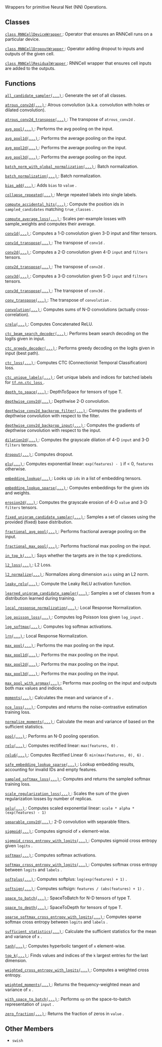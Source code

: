 Wrappers for primitive Neural Net (NN) Operations.



## Classes
[ `class RNNCellDeviceWrapper` ](https://tensorflow.google.cn/api_docs/python/tf/nn/RNNCellDeviceWrapper): Operator that ensures an RNNCell runs on a particular device.

[ `class RNNCellDropoutWrapper` ](https://tensorflow.google.cn/api_docs/python/tf/nn/RNNCellDropoutWrapper): Operator adding dropout to inputs and outputs of the given cell.

[ `class RNNCellResidualWrapper` ](https://tensorflow.google.cn/api_docs/python/tf/nn/RNNCellResidualWrapper): RNNCell wrapper that ensures cell inputs are added to the outputs.



## Functions
[ `all_candidate_sampler(...)` ](https://tensorflow.google.cn/api_docs/python/tf/random/all_candidate_sampler): Generate the set of all classes.

[ `atrous_conv2d(...)` ](https://tensorflow.google.cn/api_docs/python/tf/nn/atrous_conv2d): Atrous convolution (a.k.a. convolution with holes or dilated convolution).

[ `atrous_conv2d_transpose(...)` ](https://tensorflow.google.cn/api_docs/python/tf/nn/atrous_conv2d_transpose): The transpose of  `atrous_conv2d` .

[ `avg_pool(...)` ](https://tensorflow.google.cn/api_docs/python/tf/nn/avg_pool): Performs the avg pooling on the input.

[ `avg_pool1d(...)` ](https://tensorflow.google.cn/api_docs/python/tf/nn/avg_pool1d): Performs the average pooling on the input.

[ `avg_pool2d(...)` ](https://tensorflow.google.cn/api_docs/python/tf/nn/avg_pool2d): Performs the average pooling on the input.

[ `avg_pool3d(...)` ](https://tensorflow.google.cn/api_docs/python/tf/nn/avg_pool3d): Performs the average pooling on the input.

[ `batch_norm_with_global_normalization(...)` ](https://tensorflow.google.cn/api_docs/python/tf/nn/batch_norm_with_global_normalization): Batch normalization.

[ `batch_normalization(...)` ](https://tensorflow.google.cn/api_docs/python/tf/nn/batch_normalization): Batch normalization.

[ `bias_add(...)` ](https://tensorflow.google.cn/api_docs/python/tf/nn/bias_add): Adds  `bias`  to  `value` .

[ `collapse_repeated(...)` ](https://tensorflow.google.cn/api_docs/python/tf/nn/collapse_repeated): Merge repeated labels into single labels.

[ `compute_accidental_hits(...)` ](https://tensorflow.google.cn/api_docs/python/tf/nn/compute_accidental_hits): Compute the position ids in  `sampled_candidates`  matching  `true_classes` .

[ `compute_average_loss(...)` ](https://tensorflow.google.cn/api_docs/python/tf/nn/compute_average_loss): Scales per-example losses with sample_weights and computes their average.

[ `conv1d(...)` ](https://tensorflow.google.cn/api_docs/python/tf/nn/conv1d): Computes a 1-D convolution given 3-D input and filter tensors.

[ `conv1d_transpose(...)` ](https://tensorflow.google.cn/api_docs/python/tf/nn/conv1d_transpose): The transpose of  `conv1d` .

[ `conv2d(...)` ](https://tensorflow.google.cn/api_docs/python/tf/nn/conv2d): Computes a 2-D convolution given 4-D  `input`  and  `filters`  tensors.

[ `conv2d_transpose(...)` ](https://tensorflow.google.cn/api_docs/python/tf/nn/conv2d_transpose): The transpose of  `conv2d` .

[ `conv3d(...)` ](https://tensorflow.google.cn/api_docs/python/tf/nn/conv3d): Computes a 3-D convolution given 5-D  `input`  and  `filters`  tensors.

[ `conv3d_transpose(...)` ](https://tensorflow.google.cn/api_docs/python/tf/nn/conv3d_transpose): The transpose of  `conv3d` .

[ `conv_transpose(...)` ](https://tensorflow.google.cn/api_docs/python/tf/nn/conv_transpose): The transpose of  `convolution` .

[ `convolution(...)` ](https://tensorflow.google.cn/api_docs/python/tf/nn/convolution): Computes sums of N-D convolutions (actually cross-correlation).

[ `crelu(...)` ](https://tensorflow.google.cn/api_docs/python/tf/nn/crelu): Computes Concatenated ReLU.

[ `ctc_beam_search_decoder(...)` ](https://tensorflow.google.cn/api_docs/python/tf/nn/ctc_beam_search_decoder): Performs beam search decoding on the logits given in input.

[ `ctc_greedy_decoder(...)` ](https://tensorflow.google.cn/api_docs/python/tf/nn/ctc_greedy_decoder): Performs greedy decoding on the logits given in input (best path).

[ `ctc_loss(...)` ](https://tensorflow.google.cn/api_docs/python/tf/nn/ctc_loss): Computes CTC (Connectionist Temporal Classification) loss.

[ `ctc_unique_labels(...)` ](https://tensorflow.google.cn/api_docs/python/tf/nn/ctc_unique_labels): Get unique labels and indices for batched labels for [ `tf.nn.ctc_loss` ](https://tensorflow.google.cn/api_docs/python/tf/nn/ctc_loss).

[ `depth_to_space(...)` ](https://tensorflow.google.cn/api_docs/python/tf/nn/depth_to_space): DepthToSpace for tensors of type T.

[ `depthwise_conv2d(...)` ](https://tensorflow.google.cn/api_docs/python/tf/nn/depthwise_conv2d): Depthwise 2-D convolution.

[ `depthwise_conv2d_backprop_filter(...)` ](https://tensorflow.google.cn/api_docs/python/tf/nn/depthwise_conv2d_backprop_filter): Computes the gradients of depthwise convolution with respect to the filter.

[ `depthwise_conv2d_backprop_input(...)` ](https://tensorflow.google.cn/api_docs/python/tf/nn/depthwise_conv2d_backprop_input): Computes the gradients of depthwise convolution with respect to the input.

[ `dilation2d(...)` ](https://tensorflow.google.cn/api_docs/python/tf/nn/dilation2d): Computes the grayscale dilation of 4-D  `input`  and 3-D  `filters`  tensors.

[ `dropout(...)` ](https://tensorflow.google.cn/api_docs/python/tf/nn/dropout): Computes dropout.

[ `elu(...)` ](https://tensorflow.google.cn/api_docs/python/tf/nn/elu): Computes exponential linear:  `exp(features) - 1`  if < 0,  `features`  otherwise.

[ `embedding_lookup(...)` ](https://tensorflow.google.cn/api_docs/python/tf/nn/embedding_lookup): Looks up  `ids`  in a list of embedding tensors.

[ `embedding_lookup_sparse(...)` ](https://tensorflow.google.cn/api_docs/python/tf/nn/embedding_lookup_sparse): Computes embeddings for the given ids and weights.

[ `erosion2d(...)` ](https://tensorflow.google.cn/api_docs/python/tf/nn/erosion2d): Computes the grayscale erosion of 4-D  `value`  and 3-D  `filters`  tensors.

[ `fixed_unigram_candidate_sampler(...)` ](https://tensorflow.google.cn/api_docs/python/tf/random/fixed_unigram_candidate_sampler): Samples a set of classes using the provided (fixed) base distribution.

[ `fractional_avg_pool(...)` ](https://tensorflow.google.cn/api_docs/python/tf/nn/fractional_avg_pool): Performs fractional average pooling on the input.

[ `fractional_max_pool(...)` ](https://tensorflow.google.cn/api_docs/python/tf/nn/fractional_max_pool): Performs fractional max pooling on the input.

[ `in_top_k(...)` ](https://tensorflow.google.cn/api_docs/python/tf/math/in_top_k): Says whether the targets are in the top  `K`  predictions.

[ `l2_loss(...)` ](https://tensorflow.google.cn/api_docs/python/tf/nn/l2_loss): L2 Loss.

[ `l2_normalize(...)` ](https://tensorflow.google.cn/api_docs/python/tf/math/l2_normalize): Normalizes along dimension  `axis`  using an L2 norm.

[ `leaky_relu(...)` ](https://tensorflow.google.cn/api_docs/python/tf/nn/leaky_relu): Compute the Leaky ReLU activation function.

[ `learned_unigram_candidate_sampler(...)` ](https://tensorflow.google.cn/api_docs/python/tf/random/learned_unigram_candidate_sampler): Samples a set of classes from a distribution learned during training.

[ `local_response_normalization(...)` ](https://tensorflow.google.cn/api_docs/python/tf/nn/local_response_normalization): Local Response Normalization.

[ `log_poisson_loss(...)` ](https://tensorflow.google.cn/api_docs/python/tf/nn/log_poisson_loss): Computes log Poisson loss given  `log_input` .

[ `log_softmax(...)` ](https://tensorflow.google.cn/api_docs/python/tf/nn/log_softmax): Computes log softmax activations.

[ `lrn(...)` ](https://tensorflow.google.cn/api_docs/python/tf/nn/local_response_normalization): Local Response Normalization.

[ `max_pool(...)` ](https://tensorflow.google.cn/api_docs/python/tf/nn/max_pool): Performs the max pooling on the input.

[ `max_pool1d(...)` ](https://tensorflow.google.cn/api_docs/python/tf/nn/max_pool1d): Performs the max pooling on the input.

[ `max_pool2d(...)` ](https://tensorflow.google.cn/api_docs/python/tf/nn/max_pool2d): Performs the max pooling on the input.

[ `max_pool3d(...)` ](https://tensorflow.google.cn/api_docs/python/tf/nn/max_pool3d): Performs the max pooling on the input.

[ `max_pool_with_argmax(...)` ](https://tensorflow.google.cn/api_docs/python/tf/nn/max_pool_with_argmax): Performs max pooling on the input and outputs both max values and indices.

[ `moments(...)` ](https://tensorflow.google.cn/api_docs/python/tf/nn/moments): Calculates the mean and variance of  `x` .

[ `nce_loss(...)` ](https://tensorflow.google.cn/api_docs/python/tf/nn/nce_loss): Computes and returns the noise-contrastive estimation training loss.

[ `normalize_moments(...)` ](https://tensorflow.google.cn/api_docs/python/tf/nn/normalize_moments): Calculate the mean and variance of based on the sufficient statistics.

[ `pool(...)` ](https://tensorflow.google.cn/api_docs/python/tf/nn/pool): Performs an N-D pooling operation.

[ `relu(...)` ](https://tensorflow.google.cn/api_docs/python/tf/nn/relu): Computes rectified linear:  `max(features, 0)` .

[ `relu6(...)` ](https://tensorflow.google.cn/api_docs/python/tf/nn/relu6): Computes Rectified Linear 6:  `min(max(features, 0), 6)` .

[ `safe_embedding_lookup_sparse(...)` ](https://tensorflow.google.cn/api_docs/python/tf/nn/safe_embedding_lookup_sparse): Lookup embedding results, accounting for invalid IDs and empty features.

[ `sampled_softmax_loss(...)` ](https://tensorflow.google.cn/api_docs/python/tf/nn/sampled_softmax_loss): Computes and returns the sampled softmax training loss.

[ `scale_regularization_loss(...)` ](https://tensorflow.google.cn/api_docs/python/tf/nn/scale_regularization_loss): Scales the sum of the given regularization losses by number of replicas.

[ `selu(...)` ](https://tensorflow.google.cn/api_docs/python/tf/nn/selu): Computes scaled exponential linear:  `scale * alpha * (exp(features) - 1)` 

[ `separable_conv2d(...)` ](https://tensorflow.google.cn/api_docs/python/tf/nn/separable_conv2d): 2-D convolution with separable filters.

[ `sigmoid(...)` ](https://tensorflow.google.cn/api_docs/python/tf/math/sigmoid): Computes sigmoid of  `x`  element-wise.

[ `sigmoid_cross_entropy_with_logits(...)` ](https://tensorflow.google.cn/api_docs/python/tf/nn/sigmoid_cross_entropy_with_logits): Computes sigmoid cross entropy given  `logits` .

[ `softmax(...)` ](https://tensorflow.google.cn/api_docs/python/tf/nn/softmax): Computes softmax activations.

[ `softmax_cross_entropy_with_logits(...)` ](https://tensorflow.google.cn/api_docs/python/tf/nn/softmax_cross_entropy_with_logits): Computes softmax cross entropy between  `logits`  and  `labels` .

[ `softplus(...)` ](https://tensorflow.google.cn/api_docs/python/tf/math/softplus): Computes softplus:  `log(exp(features) + 1)` .

[ `softsign(...)` ](https://tensorflow.google.cn/api_docs/python/tf/nn/softsign): Computes softsign:  `features / (abs(features) + 1)` .

[ `space_to_batch(...)` ](https://tensorflow.google.cn/api_docs/python/tf/space_to_batch): SpaceToBatch for N-D tensors of type T.

[ `space_to_depth(...)` ](https://tensorflow.google.cn/api_docs/python/tf/nn/space_to_depth): SpaceToDepth for tensors of type T.

[ `sparse_softmax_cross_entropy_with_logits(...)` ](https://tensorflow.google.cn/api_docs/python/tf/nn/sparse_softmax_cross_entropy_with_logits): Computes sparse softmax cross entropy between  `logits`  and  `labels` .

[ `sufficient_statistics(...)` ](https://tensorflow.google.cn/api_docs/python/tf/nn/sufficient_statistics): Calculate the sufficient statistics for the mean and variance of  `x` .

[ `tanh(...)` ](https://tensorflow.google.cn/api_docs/python/tf/math/tanh): Computes hyperbolic tangent of  `x`  element-wise.

[ `top_k(...)` ](https://tensorflow.google.cn/api_docs/python/tf/math/top_k): Finds values and indices of the  `k`  largest entries for the last dimension.

[ `weighted_cross_entropy_with_logits(...)` ](https://tensorflow.google.cn/api_docs/python/tf/nn/weighted_cross_entropy_with_logits): Computes a weighted cross entropy.

[ `weighted_moments(...)` ](https://tensorflow.google.cn/api_docs/python/tf/nn/weighted_moments): Returns the frequency-weighted mean and variance of  `x` .

[ `with_space_to_batch(...)` ](https://tensorflow.google.cn/api_docs/python/tf/nn/with_space_to_batch): Performs  `op`  on the space-to-batch representation of  `input` .

[ `zero_fraction(...)` ](https://tensorflow.google.cn/api_docs/python/tf/math/zero_fraction): Returns the fraction of zeros in  `value` .



## Other Members

-  `swish`  []()

